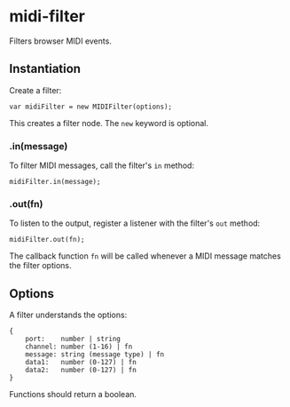 # midi-filter

Filters browser MIDI events.


## Instantiation

Create a filter:

    var midiFilter = new MIDIFilter(options);

This creates a filter node.
The <code>new</code> keyword is optional.


### .in(message)

To filter MIDI messages, call the filter's <code>in</code> method:

    midiFilter.in(message);


### .out(fn)

To listen to the output, register a listener with the filter's <code>out</code> method:

    midiFilter.out(fn);

The callback function <code>fn</code> will be called whenever a MIDI message matches
the filter options.


## Options

A filter understands the options:

    {
        port:    number | string
        channel: number (1-16) | fn
        message: string (message type) | fn
        data1:   number (0-127) | fn
        data2:   number (0-127) | fn
    }

Functions should return a boolean.